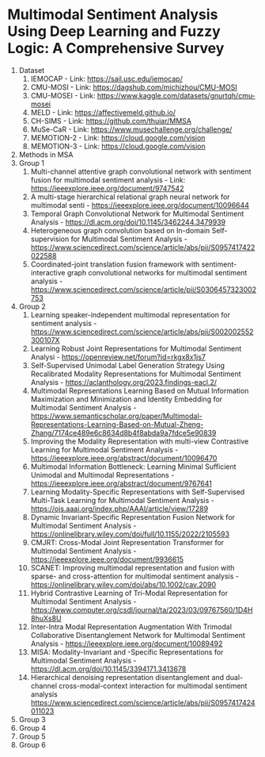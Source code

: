 # Multimodal Sentiment Analysis Using Deep Learning and Fuzzy Logic: A Comprehensive Survey
1. Dataset
   1.  IEMOCAP - Link: https://sail.usc.edu/iemocap/
   2. CMU-MOSI - Link:  https://dagshub.com/michizhou/CMU-MOSI
   3. CMU-MOSEI - Link: https://www.kaggle.com/datasets/gnurtqh/cmu-mosei
   4. MELD - Link: https://affectivemeld.github.io/
   5. CH-SIMS - Link: https://github.com/thuiar/MMSA
   6. MuSe-CaR - Link: https://www.musechallenge.org/challenge/
   7. MEMOTION-2 - Link: https://cloud.google.com/vision
   8. MEMOTION-3 - Link: https://cloud.google.com/vision
2. Methods in MSA
3. Group 1
   1. Multi-channel attentive graph convolutional network with sentiment fusion for multimodal sentiment analysis - Link: https://ieeexplore.ieee.org/document/9747542
   2. A multi-stage hierarchical relational graph neural network for multimodal senti - https://ieeexplore.ieee.org/document/10096644
   3. Temporal Graph Convolutional Network for Multimodal Sentiment Analysis - https://dl.acm.org/doi/10.1145/3462244.3479939
   4. Heterogeneous graph convolution based on In-domain Self-supervision for Multimodal Sentiment Analysis - https://www.sciencedirect.com/science/article/abs/pii/S0957417422022588
   5. Coordinated-joint translation fusion framework with sentiment-interactive graph convolutional networks for multimodal sentiment analysis - https://www.sciencedirect.com/science/article/pii/S0306457323002753
5. Group 2
     1. Learning speaker-independent multimodal representation for sentiment analysis - https://www.sciencedirect.com/science/article/abs/pii/S002002552300107X
     2. Learning Robust Joint Representations for Multimodal Sentiment Analysi - https://openreview.net/forum?id=rkgx8x1js7
     3. Self-Supervised Unimodal Label Generation Strategy Using Recalibrated Modality Representations for Multimodal Sentiment Analysis - https://aclanthology.org/2023.findings-eacl.2/
     4. Multimodal Representations Learning Based on Mutual Information Maximization and Minimization and Identity Embedding for Multimodal Sentiment Analysis - https://www.semanticscholar.org/paper/Multimodal-Representations-Learning-Based-on-Mutual-Zheng-Zhang/7174ce489e6c8634d8b4f8abda9a7fdce5e90839
     5. Improving the Modality Representation with multi-view Contrastive Learning for Multimodal Sentiment Analysis - https://ieeexplore.ieee.org/abstract/document/10096470
     6. Multimodal Information Bottleneck: Learning Minimal Sufficient Unimodal and Multimodal Representations - https://ieeexplore.ieee.org/abstract/document/9767641
     7. Learning Modality-Specific Representations with Self-Supervised Multi-Task Learning for Multimodal Sentiment Analysis - https://ojs.aaai.org/index.php/AAAI/article/view/17289
     8. Dynamic Invariant-Specific Representation Fusion Network for Multimodal Sentiment Analysis - https://onlinelibrary.wiley.com/doi/full/10.1155/2022/2105593
     9. CMJRT: Cross-Modal Joint Representation Transformer for Multimodal Sentiment Analysis - https://ieeexplore.ieee.org/document/9936615
     10. SCANET: Improving multimodal representation and fusion with sparse- and cross-attention for multimodal sentiment analysis - https://onlinelibrary.wiley.com/doi/abs/10.1002/cav.2090
     11. Hybrid Contrastive Learning of Tri-Modal Representation for Multimodal Sentiment Analysis - https://www.computer.org/csdl/journal/ta/2023/03/09767560/1D4H8huXs8U
     12. Inter-Intra Modal Representation Augmentation With Trimodal Collaborative Disentanglement Network for Multimodal Sentiment Analysis - https://ieeexplore.ieee.org/document/10089492
     13. MISA: Modality-Invariant and -Specific Representations for Multimodal Sentiment Analysis - https://dl.acm.org/doi/10.1145/3394171.3413678
     14. Hierarchical denoising representation disentanglement and dual-channel cross-modal-context interaction for multimodal sentiment analysis https://www.sciencedirect.com/science/article/abs/pii/S0957417424011023
7. Group 3
8. Group 4
9. Group 5
10. Group 6
   
 

